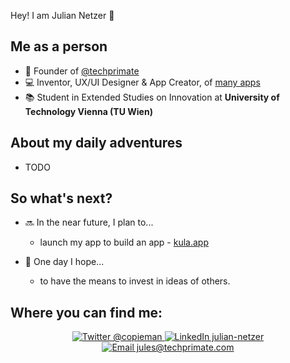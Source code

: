Hey! I am Julian Netzer 👋

## Me as a person

- 🚀 Founder of [@techprimate](https://github.com/techprimate)
- 💻 Inventor, UX/UI Designer & App Creator, of [many apps](https://techprimate.com/apps)
- 📚 Student in Extended Studies on Innovation at **University of Technology Vienna (TU Wien)**

## About my daily adventures

- TODO

## So what's next?
- 🔜 In the near future, I plan to...
  - launch my app to build an app - [kula.app](https://kula.app)

- 🤞 One day I hope...
  - to have the means to invest in ideas of others.

## Where you can find me:


<p align="center">
  <a href="https://twitter.com/copieman">
    <img src="https://img.shields.io/twitter/follow/copieman?label=Find%20me%20on%20Twitter%20%40copieman&style=social" alt="Twitter @copieman">
  </a>
  <a href="https://www.linkedin.com/in/julian-netzer">
    <img src="https://img.shields.io/badge/LinkedIn-Julian%20Netzer-blue" alt="LinkedIn julian-netzer">
  </a>
  <a href="mailto:jules@techprimate.com">
    <img src="https://img.shields.io/badge/Email-jules@techprimate.com-gray" alt="Email jules@techprimate.com">
  </a>
</p>
